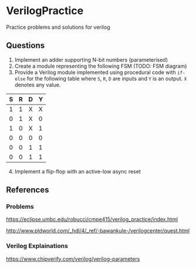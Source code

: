 # VerilogPractice
Practice problems and solutions for verilog

## Questions

1. Implement an adder supporting N-bit numbers (parameterised)
2. Create a module representing the following FSM (TODO: FSM diagram)
3. Provide a Verilog module implemented using procedural code with `if-else` for the following table where `S`, `R`, `D` are inputs and `Y` is an output. `X` denotes any value.

| **S** | **R** | **D** | **Y** |
|-------|:-----:|:-----:|-------|
| 1     | 1     | X     | X     |
| 0     | 1     | X     | 0     |
| 1     | 0     | X     | 1     |
| 0     | 0     | 0     | 0     |
| 0     | 0     | 1     | 1     |
| 0     | 0     | 1     | 1     |
4. Implement a flip-flop with an active-low async reset

## References

### Problems

<https://eclipse.umbc.edu/robucci/cmpe415/verilog_practice/index.html>

<http://www.pldworld.com/_hdl/4/_ref/-bawankule-/verilogcenter/quest.html>

### Verilog Explainations

<https://www.chipverify.com/verilog/verilog-parameters>
